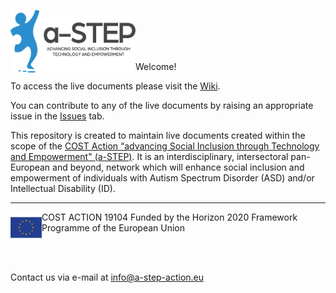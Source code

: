 <a href="https://www.a-step-action.eu"><img src="https://github.com/a-STEP-action/a-STEP/blob/main/logos/astep_logo_text.png" alt = " a-step advancing Social Inclusion through Technology and Empowerment"  align="left" height="100" width="200" ></a>

<br>
<br>
<br>
<br>

Welcome!

To access the live documents please visit the [Wiki](https://github.com/a-STEP-action/a-STEP/wiki).

You can contribute to any of the live documents by raising an appropriate issue in the [Issues](https://github.com/lseeman/a-STEP/issues/) tab.

This repository is created to maintain live documents created within the scope of the [COST Action “advancing Social Inclusion through Technology and Empowerment" (a-STEP)](www.a-step-action.eu). It is an interdisciplinary, intersectoral pan-European and beyond, network which will enhance social inclusion and empowerment of individuals with Autism Spectrum Disorder (ASD) and/or Intellectual Disability (ID).




***

<img src="https://github.com/a-STEP-action/a-STEP/blob/main/logos/eu_flag.png" alt="EU Flag" align="left" height="50" width="50" > COST ACTION 19104
Funded by the Horizon 2020 Framework Programme of the European Union

<br>
<br>

Contact us via e-mail at info@a-step-action.eu
